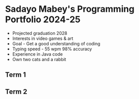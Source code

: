 # Sadayo Mabey's Programming Portfolio 2024-25
* Projected graduation 2028
* Interests in video games & art
* Goal - Get a good understanding of coding
* Typing speed - 55 wpm 98% accuracy
* Experience in Java code
* Own two cats and a rabbit

## Term 1

## Term 2
